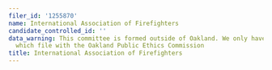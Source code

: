 ```yaml
---
filer_id: '1255870'
name: International Association of Firefighters
candidate_controlled_id: ''
data_warning: This committee is formed outside of Oakland. We only have data on committees
  which file with the Oakland Public Ethics Commission
title: International Association of Firefighters
---
```

